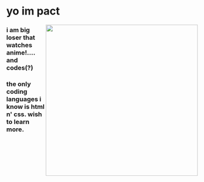 # yo im pact

<img height="400" align="right" src="https://i.redd.it/iv2kqm8pvjs01.jpg" />

### i am big loser that watches anime!.... and codes(?)  
  
### the only coding languages i know is html n' css. wish to learn more.  
  
### 